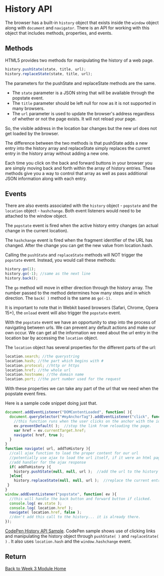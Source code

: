 # History API

The browser has a built-in `history` object that exists inside the `window` object along with `document` and `navigator`. There is an API for working with this object that includes methods, properties, and events.

## Methods

HTML5 provides two methods for manipulating the history of a web page.

```js
history.pushState(state, title, url);
history.replaceState(state, title, url);
```

The parameters for the pushState and replaceState methods are the same.

- The `state` parameter is a JSON string that will be available through the popstate event.
- The `title` parameter should be left null for now as it is not supported in many browsers.
- The `url` parameter is used to update the browser's address regardless of whether or not the page exists. It will not reload your page.

So, the visible address in the location bar changes but the new url does not get loaded by the browser.

The difference between the two methods is that pushState adds a new entry into the history array and replaceState simply replaces the current entry in the history array without adding a new one.

Each time you click on the back and forward buttons in your browser you are simply moving back and forth within the array of history entries. These methods give you a way to control that array as well as pass additional JSON information along with each entry.

## Events

There are also events associated with the `history` object - `popstate` and the `location` object - `hashchange`. Both event listeners would need to be attached to the window object.

The `popstate` event is fired when the active history entry changes (an actual change in the current location).

The `hashchange` event is fired when the fragment identifier of the URL has changed. After the change you can get the new value from location.hash.

Calling the `pushState` and `replaceState` methods will NOT trigger the `popstate` event. Instead, you would call these methods:

```js
history.go(1);
history.go(-1); //same as the next line
history.back();
```

The `go` method will move in either direction through the history array. The number passed to the method determines how many steps and in which direction. The `back( )` method is the same as `go(-1)`.

It is important to note that in Webkit based browsers (Safari, Chrome, Opera 15+), the `onload` event will also trigger the `popstate` event.

With the `popstate` event we have an opportunity to step into the process of navigating between urls. We can prevent any default actions and make our own occur. We can get all the information we need about the url entry in the location bar by accessing the `location` object.

The `location` object has several properties for the different parts of the url:

```js
location.search; //the querystring
location.hash; //the part which begins with #
location.protocol; //http or https
location.href; //the whole url
location.hostname; //the domain name
location.port; //the port number used for the request
```

With these properties we can take any part of the url that we need when the popstate event fires.

Here is a sample code snippet doing just that.

```js
document.addEventListener("DOMContentLoaded", function( ){
  document.querySelector("#myAnchorTag").addEventListener("click", function( ev ){
    //this function runs when the user clicks on the anchor with the id "myAnchorTag".
    ev.preventDefault( );  //stop the link from reloading the page.
    var href = ev.currentTarget.href;
    navigate( href, true );
  }
}
function navigate( url, addToHistory ){
  //call ajax function to load the proper content for our url
  //potentially use ajax to load the url itself, if it were an html page
  //add handler for the ajax response
  if( addToHistory ){
    history.pushState(null, null, url );  //add the url to the history array
  }else{
    history.replaceState(null, null, url );  //replace the current entry in the history array
 }
}
window.addEventListener("popstate", function( ev ){
  //this will handle the back button and forward button if clicked.
  console.log( ev.state );
  console.log( location.href );
  navigate( location.href, false );
  //don't add this call to the history... it is already there.
});
```

[CodePen History API Sample](http://codepen.io/mad-d/pen/pvPNLp?editors=101). CodePen sample shows use of clicking links and manipulating the history object through `pushState( )` and `replaceState( )` . It also uses `location.hash` and the `window.hashchange` event.

## Return

[Back to Week 3 Module Home](./README.md)
